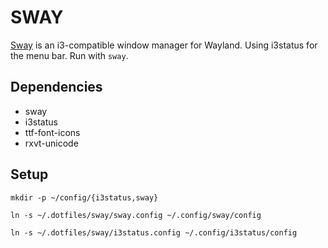# SWAY

[Sway][1] is an i3-compatible window manager for Wayland.
Using i3status for the menu bar. Run with `sway`.

## Dependencies

*   sway
*   i3status
*   ttf-font-icons
*   rxvt-unicode

## Setup

`mkdir -p ~/config/{i3status,sway}`

`ln -s ~/.dotfiles/sway/sway.config ~/.config/sway/config`

`ln -s ~/.dotfiles/sway/i3status.config ~/.config/i3status/config`

[1]: https://github.com/SirCmpwn/sway
